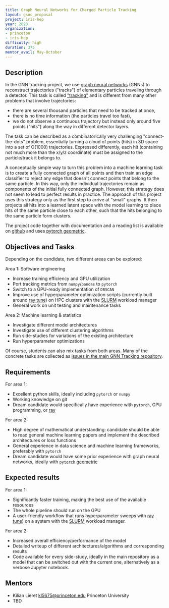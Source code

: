```yaml
---
title: Graph Neural Networks for Charged Particle Tracking
layout: gsoc_proposal
project: iris-hep
year: 2023
organization:
- princeton
- iris-hep
difficulty: high
duration: 375
mentor_avail: May-October
---
```


## Description

In the GNN tracking project, we use [graph neural networks][gnn-wiki] (GNNs) to reconstruct trajectories ("tracks") of elementary particles traveling through a detector. 
This task is called ["tracking"][tracking-wiki] and is different from many other problems that involve trajectories: 

* there are several thousand particles that need to be tracked at once,
* there is no time information (the particles travel too fast),
* we do not observe a continuous trajectory but instead only around five points ("hits") along the way in different detector layers.

The task can be described as a combinatorically very challenging "connect-the-dots" problem, essentially turning a cloud of points (hits) in 3D space into a set of O(1000) trajectories.
Expressed differently, each hit (containing not much more than the x/y/z coordinate) must be assigned to the particle/track it belongs to.

A conceptually simple way to turn this problem into a machine learning task is to create a fully connected graph of all points and then train an edge classifier to reject any edge that doesn't connect points that belong to the same particle. 
In this way, only the individual trajectories remain as components of the initial fully connected graph.
However, this strategy does not seem to lead to perfect results in practice.
The approach of this project uses this strategy only as the first step to arrive at "small" graphs.
It then projects all hits into a learned latent space with the model learning to place hits of the same particle close to each other, such that the hits belonging to the same particle form clusters.

The project code together with documentation and a reading list is available on [github][ghorganization] and uses [pytorch geometric][pyg].

## Objectives and Tasks

Depending on the candidate, two different areas can be explored:

Area 1: Software engineering 

* Increase training efficiency and GPU utilization
* Port tracking metrics from `numpy`/`pandas` to `pytorch`
* Switch to a GPU-ready implementation of `DBSCAN`
* Improve use of hyperparameter optimization scripts (currently built around [ray tune][raytune]) on HPC clusters with the [SLURM][SLURM] workload manager
* General work on unit testing and maintenance tasks

Area 2: Machine learning & statistics

* Investigate different model architectures
* Investigate use of different clustering algorithms
* Run side-studies for variations of the existing architecture
* Run hyperparameter optimizations

Of course, students can also mix tasks from both areas.
Many of the concrete tasks are collected as [issues in the main GNN Tracking repository][issues].

## Requirements

For area 1:

* Excellent python skills, ideally including `pytorch` or `numpy`
* Working knowledge on git
* Dream candidate would specifically have experience with `pytorch`, GPU programming, or [ray][ray]

For area 2:

* High degree of mathematical understanding: candidate should be able to read general machine learning papers and implement the described architectures or loss functions
* General experience in data science and machine learning frameworks, preferably with `pytorch`
* Dream candidate would have some prior experience with graph neural networks, ideally with [`pytorch` geometric][pyg]

## Expected results

For area 1:

* Significantly faster training, making the best use of the available resources
* The whole pipeline should run on the GPU
* A user-friendly workflow that runs hyperparameter sweeps with [ray tune][raytune]) on a system with the [SLURM][SLURM] workload manager.

For area 2:

* Increased overall efficiency/performance of the model
* Detailed writeup of different architectures/algorithms and corresponding results
* Code available for every side-study, ideally in the main repository as a model that can be switched out with the current one, alternatively as a verbose Jupyter notebook.

## Mentors

* Kilian Lieret [kl5675@princeton.edu](mailto:kl5675@princeton.edu) Princeton University
* TBD

[SLURM]: https://slurm.schedmd.com/overview.html
[raytune]: https://docs.ray.io/en/latest/tune/index.html
[issues]: https://github.com/gnn-tracking/gnn_tracking/issues
[ray]: https://www.ray.io/
[ghorganization]: https://github.com/gnn-tracking
[pyg]: https://pytorch-geometric.readthedocs.io/
[tracking-wiki]: https://en.wikipedia.org/wiki/Tracking_(particle_physics)
[gnn-wiki]: https://en.wikipedia.org/wiki/Graph_neural_network
